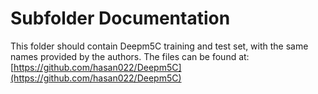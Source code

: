 # Subfolder Documentation

This folder should contain Deepm5C training and test set, with the same names provided by the authors. The files can be found at: [https://github.com/hasan022/Deepm5C](https://github.com/hasan022/Deepm5C)

